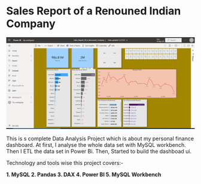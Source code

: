 # Sales Report of a Renouned Indian Company




![](t.PNG)



This is s complete Data Analysis Project which is about my personal finance dashboard. At first, I analyse the whole data set with MySQL workbench. Then I ETL the data set in Power Bi. Then, Started to build the dashboad ui.



Technology and tools wise this project covers:-

**1. MySQL
2. Pandas
3. DAX
4. Power BI
5. MySQL Workbench**
